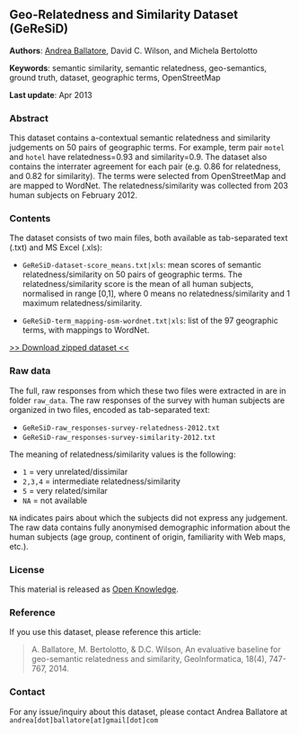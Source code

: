 Geo-Relatedness and Similarity Dataset (GeReSiD)
---------------

**Authors**: [Andrea Ballatore](http://sites.google.com/site/andreaballatore), David C. Wilson, and Michela Bertolotto

**Keywords**: semantic similarity, semantic relatedness, geo-semantics, ground truth, dataset, geographic terms, OpenStreetMap

**Last update**: Apr 2013

### Abstract

This dataset contains a-contextual semantic relatedness and similarity judgements on 50 pairs of geographic terms.
For example, term pair `motel` and `hotel` have relatedness=0.93 and similarity=0.9.	The dataset also contains the interrater agreement for each pair (e.g. 0.86 for relatedness, and 0.82 for similarity).
The terms were selected from OpenStreetMap and are mapped to WordNet.
The relatedness/similarity was collected from 203 human subjects on February 2012.

### Contents

The dataset consists of two main files, both available as tab-separated text (.txt) and MS Excel (.xls):

* `GeReSiD-dataset-score_means.txt|xls`: mean scores of semantic relatedness/similarity on 50 pairs of geographic terms. The relatedness/similarity score is the mean of all human subjects, normalised in range \[0,1\], where 0 means no relatedness/similarity and 1 maximum relatedness/similarity.

* `GeReSiD-term_mapping-osm-wordnet.txt|xls`: list of the 97 geographic terms, with mappings to WordNet.

[>> Download zipped dataset <<](https://github.com/ucd-spatial/Datasets/blob/master/downloads/geresid-geo_relatedness_similarity_dataset.zip?raw=true)

### Raw data

The full, raw responses from which these two files were extracted in are in folder `raw_data`.
The raw responses of the survey with human subjects are organized in two files, encoded as tab-separated text:

* `GeReSiD-raw_responses-survey-relatedness-2012.txt`
* `GeReSiD-raw_responses-survey-similarity-2012.txt`

The meaning of relatedness/similarity values is the following:

*	`1`		= very unrelated/dissimilar
*	`2,3,4` = intermediate relatedness/similarity
*	 `5`	= very related/similar
*	 `NA`   = not available

`NA` indicates pairs about which the subjects did not express any judgement.
The raw data contains fully anonymised demographic information about the human subjects (age group, continent of origin, familiarity with Web maps, etc.).

### License

This material is released as [Open Knowledge](http://opendefinition.org/okd).

### Reference

If you use this dataset, please reference this article:

> A. Ballatore, M. Bertolotto, & D.C. Wilson, An evaluative baseline for geo-semantic relatedness and similarity, GeoInformatica, 18(4), 747-767, 2014.

### Contact

For any issue/inquiry about this dataset, please contact Andrea Ballatore at `andrea[dot]ballatore[at]gmail[dot]com`